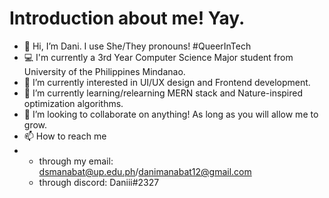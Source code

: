 # Introduction about me! Yay.

- 👋 Hi, I’m Dani. I use She/They pronouns! #QueerInTech
- 💻 I'm currently a 3rd Year Computer Science Major student from University of the Philippines Mindanao.
- 👀 I’m currently interested in UI/UX design and Frontend development.
- 🌱 I’m currently learning/relearning MERN stack and Nature-inspired optimization algorithms.
- 💞️ I’m looking to collaborate on anything! As long as you will allow me to grow.
- 📫 How to reach me
-    * through my email: dsmanabat@up.edu.ph/danimanabat12@gmail.com
     * through discord: Daniii#2327

<!---
semiking234/semiking234 is a ✨ special ✨ repository because its `README.md` (this file) appears on your GitHub profile.
You can click the Preview link to take a look at your changes.
--->

